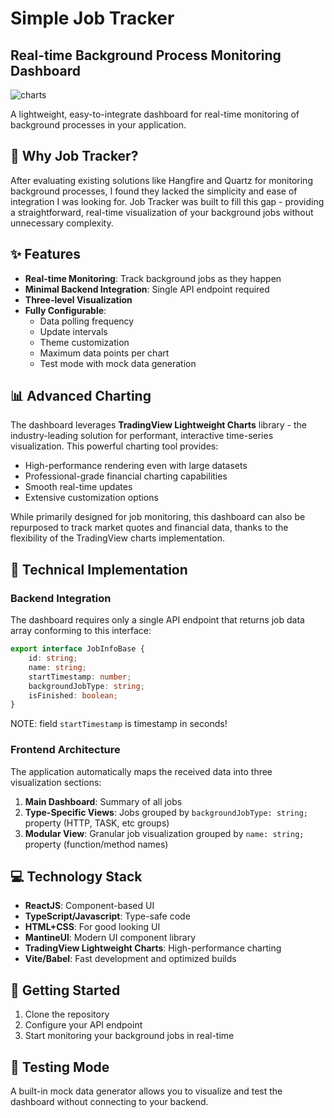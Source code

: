 # Simple Job Tracker

## Real-time Background Process Monitoring Dashboard

![charts](https://github.com/user-attachments/assets/241e9013-f5e0-4736-8bd2-3d2640e2c661)

A lightweight, easy-to-integrate dashboard for real-time monitoring of background processes in your application.

## 🚀 Why Job Tracker?

After evaluating existing solutions like Hangfire and Quartz for monitoring background processes, I found they lacked the simplicity and ease of integration I was looking for. Job Tracker was built to fill this gap - providing a straightforward, real-time visualization of your background jobs without unnecessary complexity.

## ✨ Features

- **Real-time Monitoring**: Track background jobs as they happen
- **Minimal Backend Integration**: Single API endpoint required
- **Three-level Visualization**
- **Fully Configurable**:
  - Data polling frequency
  - Update intervals
  - Theme customization
  - Maximum data points per chart
  - Test mode with mock data generation

## 📊 Advanced Charting

The dashboard leverages **TradingView Lightweight Charts** library - the industry-leading solution for performant, interactive time-series visualization. This powerful charting tool provides:

- High-performance rendering even with large datasets
- Professional-grade financial charting capabilities
- Smooth real-time updates
- Extensive customization options

While primarily designed for job monitoring, this dashboard can also be repurposed to track market quotes and financial data, thanks to the flexibility of the TradingView charts implementation.

## 🔧 Technical Implementation

### Backend Integration

The dashboard requires only a single API endpoint that returns job data array conforming to this interface:

```typescript
export interface JobInfoBase {
    id: string;
    name: string;
    startTimestamp: number;
    backgroundJobType: string;
    isFinished: boolean;
}
```
NOTE: field ```startTimestamp``` is timestamp in seconds!
### Frontend Architecture

The application automatically maps the received data into three visualization sections:
1. **Main Dashboard**: Summary of all jobs
2. **Type-Specific Views**: Jobs grouped by ```backgroundJobType: string;``` property (HTTP, TASK, etc groups)
3. **Modular View**: Granular job visualization grouped by ```name: string;``` property (function/method names)

## 💻 Technology Stack

- **ReactJS**: Component-based UI
- **TypeScript/Javascript**: Type-safe code
- **HTML+CSS**: For good looking UI
- **MantineUI**: Modern UI component library 
- **TradingView Lightweight Charts**: High-performance charting
- **Vite/Babel**: Fast development and optimized builds

## 🔄 Getting Started

1. Clone the repository
2. Configure your API endpoint
3. Start monitoring your background jobs in real-time

## 🧪 Testing Mode

A built-in mock data generator allows you to visualize and test the dashboard without connecting to your backend.
